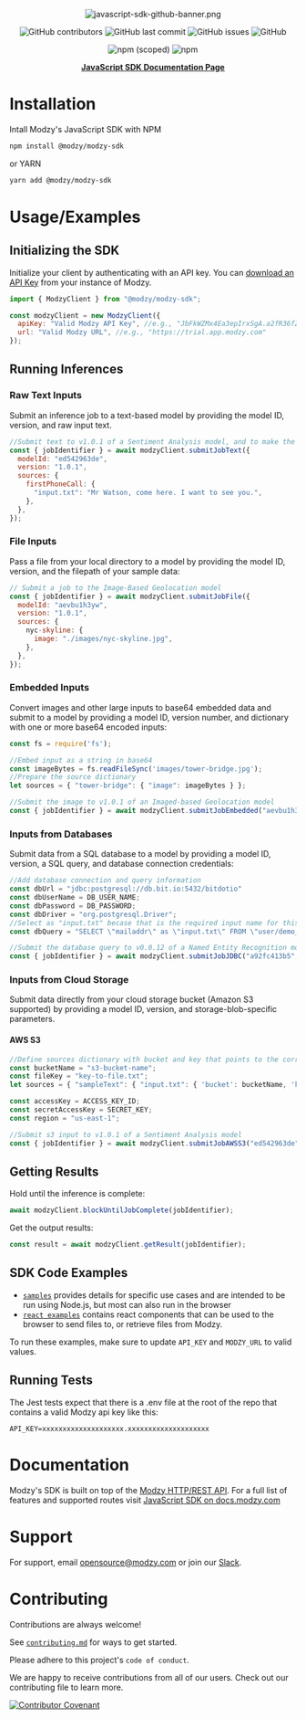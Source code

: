 
<div align="center">

![javascript-sdk-github-banner.png](javascript-sdk-github-banner.png)

![GitHub contributors](https://img.shields.io/github/contributors/modzy/sdk-javascript?logo=GitHub&style=flat)
![GitHub last commit](https://img.shields.io/github/last-commit/modzy/sdk-javascript?logo=GitHub&style=flat)
![GitHub issues](https://img.shields.io/github/issues-raw/modzy/sdk-javascript?logo=github&style=flat)
![GitHub](https://img.shields.io/github/license/modzy/sdk-javascript?logo=apache&style=flat)

![npm (scoped)](https://img.shields.io/npm/v/@modzy/modzy-sdk?logo=npm)
![npm](https://img.shields.io/npm/dm/@modzy/modzy-sdk?logo=npm)

**[JavaScript SDK Documentation Page](https://docs.modzy.com/docs/javascript)**

</div>

# Installation

Intall Modzy's JavaScript SDK with NPM

```bash
npm install @modzy/modzy-sdk
```
or YARN

```bash
yarn add @modzy/modzy-sdk
```

# Usage/Examples

## Initializing the SDK
Initialize your client by authenticating with an API key. You can [download an API Key](https://docs.modzy.com/docs/view-and-manage-api-keys#download-team-api-key) from your instance of Modzy.

```javascript
import { ModzyClient } from "@modzy/modzy-sdk";

const modzyClient = new ModzyClient({
  apiKey: "Valid Modzy API Key", //e.g., "JbFkWZMx4Ea3epIrxSgA.a2fR36fZi3sdFPoztAXT"
  url: "Valid Modzy URL", //e.g., "https://trial.app.modzy.com"
});
```

## Running Inferences
### Raw Text Inputs
Submit an inference job to a text-based model by providing the model ID, version, and raw input text.

```javascript
//Submit text to v1.0.1 of a Sentiment Analysis model, and to make the job explainable, change explain=True
const { jobIdentifier } = await modzyClient.submitJobText({
  modelId: "ed542963de",
  version: "1.0.1",
  sources: {
    firstPhoneCall: {
      "input.txt": "Mr Watson, come here. I want to see you.",
    },
  },
});
```

### File Inputs
Pass a file from your local directory to a model by providing the model ID, version, and the filepath of your sample data:

```javascript
// Submit a job to the Image-Based Geolocation model
const { jobIdentifier } = await modzyClient.submitJobFile({
  modelId: "aevbu1h3yw",
  version: "1.0.1",
  sources: {
    nyc-skyline: {
      image: "./images/nyc-skyline.jpg",
    },
  },
});
```

### Embedded Inputs
Convert images and other large inputs to base64 embedded data and submit to a model by providing a model ID, version number, and dictionary with one or more base64 encoded inputs:

```javascript
const fs = require('fs');

//Embed input as a string in base64
const imageBytes = fs.readFileSync('images/tower-bridge.jpg');
//Prepare the source dictionary
let sources = { "tower-bridge": { "image": imageBytes } };

//Submit the image to v1.0.1 of an Imaged-based Geolocation model
const { jobIdentifier } = await modzyClient.submitJobEmbedded("aevbu1h3yw", "1.0.1", "application/octet-stream", sources);
```

### Inputs from Databases
Submit data from a SQL database to a model by providing a model ID, version, a SQL query, and database connection credentials:

```javascript
//Add database connection and query information
const dbUrl = "jdbc:postgresql://db.bit.io:5432/bitdotio"
const dbUserName = DB_USER_NAME;
const dbPassword = DB_PASSWORD;
const dbDriver = "org.postgresql.Driver";
//Select as "input.txt" becase that is the required input name for this model
const dbQuery = "SELECT \"mailaddr\" as \"input.txt\" FROM \"user/demo_repo\".\"atl_parcel_attr\" LIMIT 10;";

//Submit the database query to v0.0.12 of a Named Entity Recognition model
const { jobIdentifier } = await modzyClient.submitJobJDBC("a92fc413b5", "0.0.12", dbUrl, dbUserName, dbPassword, dbDriver, dbQuery)}
```

### Inputs from Cloud Storage
Submit data directly from your cloud storage bucket (Amazon S3 supported) by providing a model ID, version, and storage-blob-specific parameters.

#### AWS S3
```javascript
//Define sources dictionary with bucket and key that points to the correct file in your s3 bucket
const bucketName = "s3-bucket-name";
const fileKey = "key-to-file.txt";
let sources = { "sampleText": { "input.txt": { 'bucket': bucketName, 'key': fileKey } } };

const accessKey = ACCESS_KEY_ID;
const secretAccessKey = SECRET_KEY;
const region = "us-east-1";

//Submit s3 input to v1.0.1 of a Sentiment Analysis model
const { jobIdentifier } = await modzyClient.submitJobAWSS3("ed542963de", "1.0.1", accessKey, secretAccessKey, region, sources)
```

## Getting Results
Hold until the inference is complete:

```javascript
await modzyClient.blockUntilJobComplete(jobIdentifier);
```

Get the output results:

```javascript
const result = await modzyClient.getResult(jobIdentifier);
```

## SDK Code Examples

* [`samples`](https://github.com/modzy/sdk-javascript/tree/main/samples) provides details for specific use cases and are intended to be run using Node.js, but most can also run in the browser
* [`react examples`](https://github.com/modzy/sdk-javascript/tree/main/samples/react%20examples) contains react components that can be used to the browser to send files to, or retrieve files from Modzy.
 
To run these examples, make sure to update `API_KEY` and `MODZY_URL` to valid values.

## Running Tests

The Jest tests expect that there is a .env file at the root of the repo that contains a valid Modzy api key like this:

```
API_KEY=xxxxxxxxxxxxxxxxxxxx.xxxxxxxxxxxxxxxxxxxx
```

# Documentation

Modzy's SDK is built on top of the [Modzy HTTP/REST API](https://docs.modzy.com/reference/introduction). For a full list of features and supported routes visit [JavaScript SDK on docs.modzy.com](https://docs.modzy.com/docs/javascript)

# Support

For support, email opensource@modzy.com or join our [Slack](https://www.modzy.com/slack).

# Contributing

Contributions are always welcome!

See [`contributing.md`](https://github.com/modzy/sdk-javascript/tree/main/contributing.adoc) for ways to get started.

Please adhere to this project's `code of conduct`.

We are happy to receive contributions from all of our users. Check out our contributing file to learn more.

[![Contributor Covenant](https://img.shields.io/badge/Contributor%20Covenant-v2.0%20adopted-ff69b4.svg)](https://github.com/modzy/sdk-javascript/tree/main/CODE_OF_CONDUCT.md)
